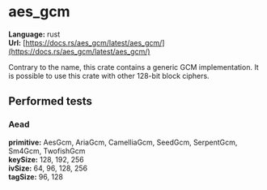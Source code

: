 # aes_gcm

**Language:** rust\
**Url:**
[https://docs.rs/aes_gcm/latest/aes_gcm/](https://docs.rs/aes_gcm/latest/aes_gcm/)

Contrary to the name, this crate contains a generic GCM implementation. It is
possible to use this crate with other 128-bit block ciphers.

## Performed tests

### Aead

**primitive:** AesGcm, AriaGcm, CamelliaGcm, SeedGcm, SerpentGcm, Sm4Gcm,
TwofishGcm\
**keySize:** 128, 192, 256\
**ivSize:** 64, 96, 128, 256\
**tagSize:** 96, 128
